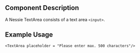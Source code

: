 Component Description
---------------------

A Nessie TextArea consists of a text area `<input>`.

Example Usage
-------------

    <TextArea placeholder = "Please enter max. 500 characters"/>
